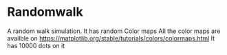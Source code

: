 # Randomwalk
A random walk simulation. It has random Color maps
All the color maps are availble on https://matplotlib.org/stable/tutorials/colors/colormaps.html
It has 10000 dots on it
